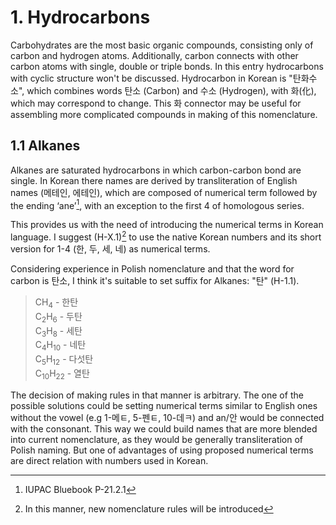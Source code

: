 # 1. Hydrocarbons

Carbohydrates are the most basic organic compounds, consisting only of carbon and hydrogen atoms. Additionally, carbon connects with other carbon atoms with single, double or triple bonds. In this entry hydrocarbons with cyclic structure won't be discussed. Hydrocarbon in Korean is "탄화수소", which combines words 탄소 (Carbon) and 수소 (Hydrogen), with 화(化), which may correspond to change. This 화 connector may be useful for assembling more complicated compounds in making of this nomenclature.

## 1.1 Alkanes
Alkanes are saturated hydrocarbons in which carbon-carbon bond are single. In Korean there names are derived by transliteration of English names (메테인, 에테인), which are composed of numerical term followed by the ending ‘ane’[^1], with an exception to the first 4 of homologous series.

This provides us with the need of introducing the numerical terms in Korean language. I suggest (H-X.1)[^2] to use the native Korean numbers and its short version for 1-4 (한, 두, 세, 네) as numerical terms.

Considering experience in Polish nomenclature and that the word for carbon is 탄소, I think it's suitable to set suffix for Alkanes: "탄" (H-1.1).

> CH<sub>4</sub> - 한탄\
C<sub>2</sub>H<sub>6</sub> - 두탄\
C<sub>3</sub>H<sub>8</sub> - 세탄\
C<sub>4</sub>H<sub>10</sub> - 네탄\
C<sub>5</sub>H<sub>12</sub> - 다섯탄\
C<sub>10</sub>H<sub>22</sub> - 열탄

The decision of making rules in that manner is arbitrary. The one of the possible solutions could be setting numerical terms similar to English ones without the vowel (e.g 1-메ㅌ, 5-펜ㅌ, 10-데ㅋ) and an/안 would be connected with the consonant. This way we could build names that are more blended into current nomenclature, as they would be generally transliteration of Polish naming. But one of advantages of using proposed numerical terms are direct relation with numbers used in Korean.


[^1]: IUPAC Bluebook P-21.2.1
[^2]: In this manner, new nomenclature rules will be introduced